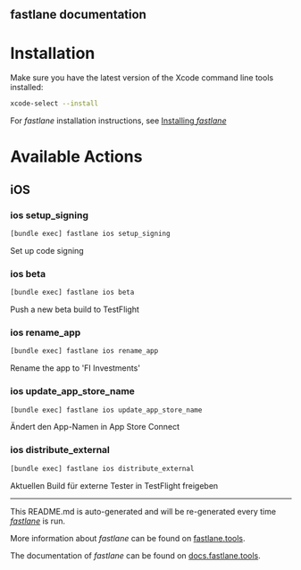 fastlane documentation
----

# Installation

Make sure you have the latest version of the Xcode command line tools installed:

```sh
xcode-select --install
```

For _fastlane_ installation instructions, see [Installing _fastlane_](https://docs.fastlane.tools/#installing-fastlane)

# Available Actions

## iOS

### ios setup_signing

```sh
[bundle exec] fastlane ios setup_signing
```

Set up code signing

### ios beta

```sh
[bundle exec] fastlane ios beta
```

Push a new beta build to TestFlight

### ios rename_app

```sh
[bundle exec] fastlane ios rename_app
```

Rename the app to 'FI Investments'

### ios update_app_store_name

```sh
[bundle exec] fastlane ios update_app_store_name
```

Ändert den App-Namen in App Store Connect

### ios distribute_external

```sh
[bundle exec] fastlane ios distribute_external
```

Aktuellen Build für externe Tester in TestFlight freigeben

----

This README.md is auto-generated and will be re-generated every time [_fastlane_](https://fastlane.tools) is run.

More information about _fastlane_ can be found on [fastlane.tools](https://fastlane.tools).

The documentation of _fastlane_ can be found on [docs.fastlane.tools](https://docs.fastlane.tools).
